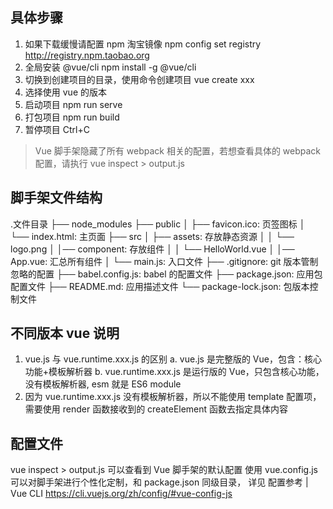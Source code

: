 ## 具体步骤

1. 如果下载缓慢请配置 npm 淘宝镜像 npm config set registry http://registry.npm.taobao.org
2. 全局安装 @vue/cli npm install -g @vue/cli
3. 切换到创建项目的目录，使用命令创建项目 vue create xxx
4. 选择使用 vue 的版本
5. 启动项目 npm run serve
6. 打包项目 npm run build
7. 暂停项目 Ctrl+C

> Vue 脚手架隐藏了所有 webpack 相关的配置，若想查看具体的 webpack 配置，请执行
> vue inspect > output.js

## 脚手架文件结构

.文件目录
├── node_modules
├── public
│ ├── favicon.ico: 页签图标
│ └── index.html: 主页面
├── src
│ ├── assets: 存放静态资源
│ │ └── logo.png
│ │── component: 存放组件
│ │ └── HelloWorld.vue
│ │── App.vue: 汇总所有组件
│ └── main.js: 入口文件
├── .gitignore: git 版本管制忽略的配置
├── babel.config.js: babel 的配置文件
├── package.json: 应用包配置文件
├── README.md: 应用描述文件
└── package-lock.json: 包版本控制文件

## 不同版本 vue 说明

1. vue.js 与 vue.runtime.xxx.js 的区别
   a. vue.js 是完整版的 Vue，包含：核心功能+模板解析器
   b. vue.runtime.xxx.js 是运行版的 Vue，只包含核心功能，没有模板解析器, esm 就是 ES6 module
2. 因为 vue.runtime.xxx.js 没有模板解析器，所以不能使用 template 配置项，需要使用 render 函数接收到的 createElement 函数去指定具体内容

## 配置文件

vue inspect > output.js 可以查看到 Vue 脚手架的默认配置
使用 vue.config.js 可以对脚手架进行个性化定制，和 package.json 同级目录，
详见 配置参考 | Vue CLI https://cli.vuejs.org/zh/config/#vue-config-js
